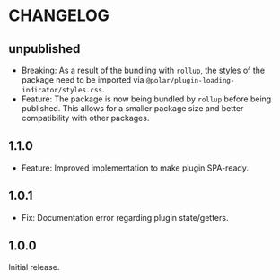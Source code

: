 # CHANGELOG

## unpublished

- Breaking: As a result of the bundling with `rollup`, the styles of the package need to be imported via `@polar/plugin-loading-indicator/styles.css`.
- Feature: The package is now being bundled by `rollup` before being published. This allows for a smaller package size and better compatibility with other packages.

## 1.1.0

- Feature: Improved implementation to make plugin SPA-ready.

## 1.0.1

- Fix: Documentation error regarding plugin state/getters.

## 1.0.0

Initial release.
